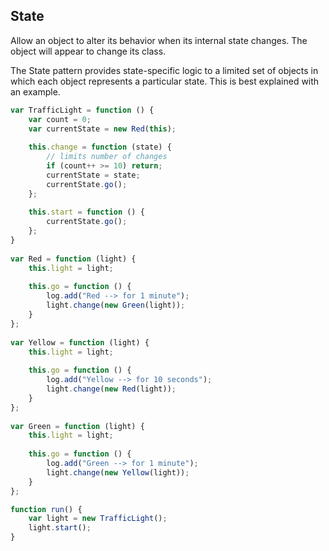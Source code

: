 ## State
Allow an object to alter its behavior when its internal state changes. The object will appear to change its class.

The State pattern provides state-specific logic to a limited set of objects in which each object represents a particular state. This is best explained with an example.

```javascript
var TrafficLight = function () {
    var count = 0;
    var currentState = new Red(this);
 
    this.change = function (state) {
        // limits number of changes
        if (count++ >= 10) return;
        currentState = state;
        currentState.go();
    };
 
    this.start = function () {
        currentState.go();
    };
}
 
var Red = function (light) {
    this.light = light;
 
    this.go = function () {
        log.add("Red --> for 1 minute");
        light.change(new Green(light));
    }
};
 
var Yellow = function (light) {
    this.light = light;
 
    this.go = function () {
        log.add("Yellow --> for 10 seconds");
        light.change(new Red(light));
    }
};
 
var Green = function (light) {
    this.light = light;
 
    this.go = function () {
        log.add("Green --> for 1 minute");
        light.change(new Yellow(light));
    }
};

function run() {
    var light = new TrafficLight();
    light.start();
}
```
